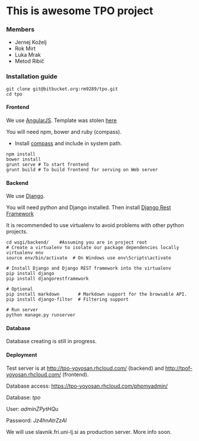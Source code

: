 # This is awesome TPO project #
### Members ###
- Jernej Koželj
- Rok Mirt
- Luka Mrak
- Metod Ribič

### Installation guide ###

```shell
git clone git@bitbucket.org:rm9289/tpo.git
cd tpo
```
#### Frontend ####

We use [AngularJS](https://docs.angularjs.org/guide).
Template was stolen [here](https://almsaeedstudio.com/themes/AdminLTE/index2.html)

You will need npm, bower and ruby (compass).

- Install [compass](http://compass-style.org/install) and include in system path.

```shell
npm install
bower install
grunt serve	# To start frontend
grunt build # To build frontend for serving on Web server
```
#### Backend ####

We use [Django](http://www.django-rest-framework.org/).

You will need python and Django installed. Then install [Django Rest
Framework](http://www.django-rest-framework.org/#installation)

It is recommended to use virtualenv to avoid problems with other python projects.

```shell
cd wsgi/backend/	#Assuming you are in project root
# Create a virtualenv to isolate our package dependencies locally
virtualenv env
source env/bin/activate  # On Windows use env\Scripts\activate

# Install Django and Django REST framework into the virtualenv
pip install django
pip install djangorestframework

# Optional
pip install markdown       # Markdown support for the browsable API.
pip install django-filter  # Filtering support

# Run server
python manage.py runserver
```

#### Database ####

Database creating is still in progress.

#### Deployment ####
Test server is at http://tpo-yoyosan.rhcloud.com/ (backend) and http://tpof-yoyosan.rhcloud.com/
(frontend).

Database access: https://tpo-yoyosan.rhcloud.com/phpmyadmin/

Database: *tpo*

User: *adminZPytHQu*

Password: *Jz4hnAtrZzAI* 

We will use slavnik.fri.uni-lj.si as production server. More info soon.
